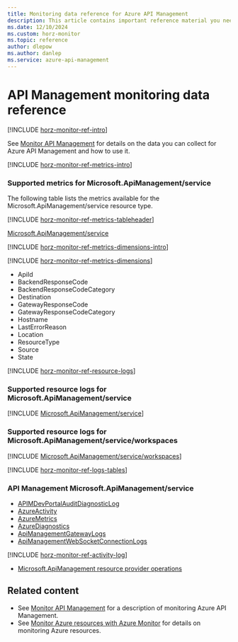 ```yaml
---
title: Monitoring data reference for Azure API Management
description: This article contains important reference material you need when you monitor Azure API Management by using Azure Monitor.
ms.date: 12/10/2024
ms.custom: horz-monitor
ms.topic: reference
author: dlepow
ms.author: danlep
ms.service: azure-api-management
---
```


# API Management monitoring data reference

[!INCLUDE [horz-monitor-ref-intro](~/reusable-content/ce-skilling/azure/includes/azure-monitor/horizontals/horz-monitor-ref-intro.md)]

See [Monitor API Management](monitor-api-management.md) for details on the data you can collect for Azure API Management and how to use it.

[!INCLUDE [horz-monitor-ref-metrics-intro](~/reusable-content/ce-skilling/azure/includes/azure-monitor/horizontals/horz-monitor-ref-metrics-intro.md)]

### Supported metrics for Microsoft.ApiManagement/service

The following table lists the metrics available for the Microsoft.ApiManagement/service resource type.

[!INCLUDE [horz-monitor-ref-metrics-tableheader](~/reusable-content/ce-skilling/azure/includes/azure-monitor/horizontals/horz-monitor-ref-metrics-tableheader.md)]

[Microsoft.ApiManagement/service](~/reusable-content/ce-skilling/azure/includes/azure-monitor/reference/metrics/microsoft-apimanagement-service-metrics-include.md)

[!INCLUDE [horz-monitor-ref-metrics-dimensions-intro](~/reusable-content/ce-skilling/azure/includes/azure-monitor/horizontals/horz-monitor-ref-metrics-dimensions-intro.md)]

[!INCLUDE [horz-monitor-ref-metrics-dimensions](~/reusable-content/ce-skilling/azure/includes/azure-monitor/horizontals/horz-monitor-ref-metrics-dimensions.md)]

- ApiId
- BackendResponseCode
- BackendResponseCodeCategory
- Destination
- GatewayResponseCode
- GatewayResponseCodeCategory
- Hostname
- LastErrorReason
- Location
- ResourceType
- Source
- State

[!INCLUDE [horz-monitor-ref-resource-logs](~/reusable-content/ce-skilling/azure/includes/azure-monitor/horizontals/horz-monitor-ref-resource-logs.md)]

### Supported resource logs for Microsoft.ApiManagement/service

[!INCLUDE [Microsoft.ApiManagement/service](~/reusable-content/ce-skilling/azure/includes/azure-monitor/reference/logs/microsoft-apimanagement-service-logs-include.md)]

### Supported resource logs for Microsoft.ApiManagement/service/workspaces

[!INCLUDE [Microsoft.ApiManagement/service/workspaces](~/reusable-content/ce-skilling/azure/includes/azure-monitor/reference/logs/microsoft-apimanagement-service-workspaces-logs-include.md)]

[!INCLUDE [horz-monitor-ref-logs-tables](~/reusable-content/ce-skilling/azure/includes/azure-monitor/horizontals/horz-monitor-ref-logs-tables.md)]

### API Management Microsoft.ApiManagement/service

- [APIMDevPortalAuditDiagnosticLog](/azure/azure-monitor/reference/tables/apimdevportalauditdiagnosticlog#columns)
- [AzureActivity](/azure/azure-monitor/reference/tables/azureactivity#columns)
- [AzureMetrics](/azure/azure-monitor/reference/tables/azuremetrics#columns)
- [AzureDiagnostics](/azure/azure-monitor/reference/tables/azurediagnostics#columns)
- [ApiManagementGatewayLogs](/azure/azure-monitor/reference/tables/apimanagementgatewaylogs#columns)
- [ApiManagementWebSocketConnectionLogs](/azure/azure-monitor/reference/tables/apimanagementwebsocketconnectionlogs#columns)

[!INCLUDE [horz-monitor-ref-activity-log](~/reusable-content/ce-skilling/azure/includes/azure-monitor/horizontals/horz-monitor-ref-activity-log.md)]

- [Microsoft.ApiManagement resource provider operations](/azure/role-based-access-control/resource-provider-operations#microsoftapimanagement)

## Related content

- See [Monitor API Management](monitor-api-management.md) for a description of monitoring Azure API Management.
- See [Monitor Azure resources with Azure Monitor](/azure/azure-monitor/essentials/monitor-azure-resource) for details on monitoring Azure resources.